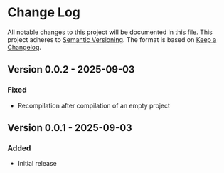 # Change Log

All notable changes to this project will be documented in this file.
This project adheres to [Semantic Versioning](http://semver.org/).
The format is based on [Keep a Changelog](http://keepachangelog.com/).

## Version 0.0.2 - 2025-09-03

### Fixed

- Recompilation after compilation of an empty project

## Version 0.0.1 - 2025-09-03

### Added

- Initial release
